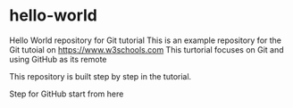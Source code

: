 # hello-world
Hello World repository for Git tutorial
This is an example repository for the Git tutoial on https://www.w3schools.com
This turtorial focuses on Git and using GitHub as its remote

This repository is built step by step in the tutorial.

Step for GitHub start from here
